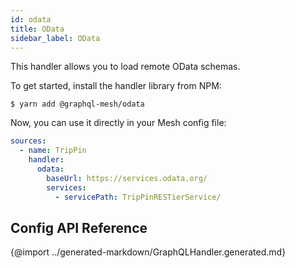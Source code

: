 ```yaml
---
id: odata
title: OData
sidebar_label: OData
---
```


This handler allows you to load remote OData schemas.

To get started, install the handler library from NPM:

```
$ yarn add @graphql-mesh/odata
```

Now, you can use it directly in your Mesh config file:

```yml
sources:
  - name: TripPin
    handler:
      odata:
        baseUrl: https://services.odata.org/
        services:
          - servicePath: TripPinRESTierService/
```

## Config API Reference

{@import ../generated-markdown/GraphQLHandler.generated.md}
